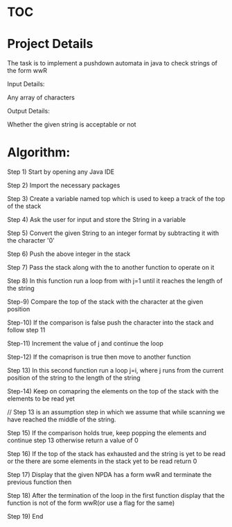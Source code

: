 # TOC
# Project Details
  The task is to implement a pushdown automata in java to check strings of the form wwR 
  
Input Details:

  Any array of characters
  
Output Details:

  Whether the given string is acceptable or not  
# Algorithm:
Step 1) Start by opening any Java IDE

Step 2) Import the necessary packages

Step 3) Create a variable named top which is used to keep a track of the top of the stack

Step 4) Ask the user for input and store the String in a variable

Step 5) Convert the given String to an integer format by subtracting it with the character '0'

Step 6) Push the above integer in the stack

Step 7) Pass the stack along with the to another function to operate on it

Step 8) In this function run a loop from with j=1 until it reaches the length of the string

Step-9) Compare the top of the stack with the character at the given position

Step-10) If the comparison is false push the character into the stack and follow step 11

Step-11) Increment the value of j and continue the loop

Step-12) If the comaprison is true then move to another function

Step 13) In this second function run a loop j=i, where j runs from the current position of the string to the length of the string

Step-14) Keep on comapring the elements on the top of the stack with the elements to be read yet

//  Step 13 is an assumption step in which we assume that while scanning we have reached the middle of the string. 

Step 15) If the comparison holds true, keep popping the elements and continue step 13 otherwise return a value of 0

Step 16) If the top of the stack has exhausted and the string is yet to be read or the there are some elements in the stack yet
to be read return 0

Step 17) Display that the given NPDA has a form wwR and terminate the previous function then

Step 18) After the termination of the loop in the first function display that the function is not of the form wwR(or use a flag
for the same)

Step 19) End


